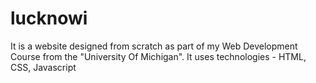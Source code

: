 # lucknowi
It is a website designed from scratch as part of my Web Development Course from the "University Of Michigan". It uses technologies - HTML, CSS, Javascript 
